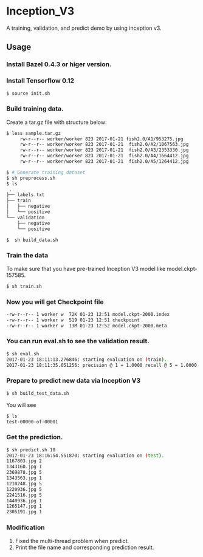 # Inception_V3
A training, validation, and predict demo by using inception v3.
## Usage

### Install Bazel 0.4.3 or higer version.

### Install Tensorflow 0.12
```sh
$ source init.sh
```

### Build training data.

Create a tar.gz file with structure below:
  ```sh
  $ less sample.tar.gz
       rw-r--r-- worker/worker 823 2017-01-21 fish2.0/A1/953275.jpg
       rw-r--r-- worker/worker 823 2017-01-21  fish2.0/A2/1067563.jpg
       rw-r--r-- worker/worker 823 2017-01-21  fish2.0/A3/2353330.jpg
       rw-r--r-- worker/worker 823 2017-01-21  fish2.0/A4/1664412.jpg
       rw-r--r-- worker/worker 823 2017-01-21  fish2.0/A5/1264412.jpg
 ```
```sh
$ # Generate training dataset
$ sh preprocess.sh
$ ls 
 .
├── labels.txt
├── train
│   ├── negative
│   └── positive
└── validation
    ├── negative
    └── positive

$  sh build_data.sh
```
### Train the data
To make sure that you have pre-trained Inception V3 model like model.ckpt-157585.
```sh
$ sh train.sh
```
### Now you will get Checkpoint file
```sh
-rw-r--r-- 1 worker w  72K 01-23 12:51 model.ckpt-2000.index
-rw-r--r-- 1 worker w  519 01-23 12:51 checkpoint
-rw-r--r-- 1 worker w  13M 01-23 12:52 model.ckpt-2000.meta
```
### You can run eval.sh to see the validation result.
```sh 
$ sh eval.sh
2017-01-23 18:11:13.276846: starting evaluation on (train).
2017-01-23 18:11:35.051256: precision @ 1 = 1.0000 recall @ 5 = 1.0000 [224 examples]
```
### Prepare to predict new data via Inception V3
```sh 
$ sh build_test_data.sh
```
You will see 
```sh 
$ ls
test-00000-of-00001
```
### Get the prediction.
```sh 
$ sh predict.sh 10
2017-01-23 18:16:54.551870: starting evaluation on (test).
1167803.jpg 2
1343160.jpg 1
2369878.jpg 5
1343563.jpg 1
1210248.jpg 5
1220936.jpg 5
2241516.jpg 5
1440936.jpg 1
1265147.jpg 1
2305191.jpg 1
```

### Modification
1. Fixed the multi-thread problem when predict.
2. Print the file name and corresponding prediction result.
